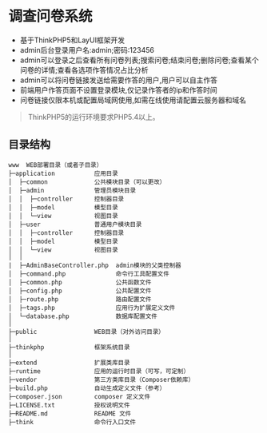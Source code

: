 调查问卷系统
===============
 + 基于ThinkPHP5和LayUI框架开发
 + admin后台登录用户名:admin;密码:123456
 + admin可以登录之后查看所有问卷列表;搜索问卷;结束问卷;删除问卷;查看某个问卷的详情;查看各选项作答情况占比分析
 + admin可以将问卷链接发送给需要作答的用户,用户可以自主作答
 + 前端用户作答页面不设置登录模块,仅记录作答者的ip和作答时间
 + 问卷链接仅限本机或配置局域网使用,如需在线使用请配置云服务器和域名


> ThinkPHP5的运行环境要求PHP5.4以上。

## 目录结构

~~~
www  WEB部署目录（或者子目录）
├─application           应用目录
│  ├─common             公共模块目录（可以更改）
│  ├─admin              管理员模块目录
│  │  ├─controller      控制器目录
│  │  ├─model           模型目录
│  │  └─view            视图目录
│  ├─user               普通用户模块目录
│  │  ├─controller      控制器目录
│  │  ├─model           模型目录
│  │  └─view            视图目录
│  │
|  ├─AdminBaseController.php  admin模块的父类控制器
│  ├─command.php              命令行工具配置文件
│  ├─common.php               公共函数文件
│  ├─config.php               公共配置文件
│  ├─route.php                路由配置文件
│  ├─tags.php                 应用行为扩展定义文件
│  └─database.php             数据库配置文件
│
├─public                WEB目录（对外访问目录）
│
├─thinkphp              框架系统目录
│
├─extend                扩展类库目录
├─runtime               应用的运行时目录（可写，可定制）
├─vendor                第三方类库目录（Composer依赖库）
├─build.php             自动生成定义文件（参考）
├─composer.json         composer 定义文件
├─LICENSE.txt           授权说明文件
├─README.md             README 文件
├─think                 命令行入口文件
~~~